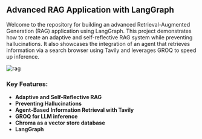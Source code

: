 ## Advanced RAG Application with LangGraph

Welcome to the repository for building an advanced Retrieval-Augmented Generation (RAG) application using LangGraph. This project demonstrates how to create an adaptive and self-reflective RAG system while preventing hallucinations. It also showcases the integration of an agent that retrieves information via a search browser using Tavily and leverages GROQ to speed up inference.

![rag](https://github.com/Emarhnuel/My_RAG_Apps/assets/147157655/5c51b5f1-cf2d-4bce-ab6b-0c972aced35c)


### Key Features:
- **Adaptive and Self-Reflective RAG**
- **Preventing Hallucinations**
- **Agent-Based Information Retrieval with Tavily**
- **GROQ for LLM inference**
- **Chroma as a vector store database**
- **LangGraph**
 
